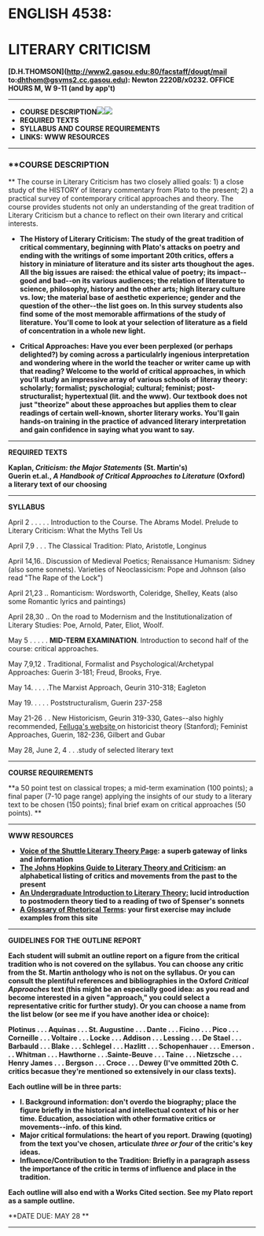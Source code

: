 #  ENGLISH 4538:

#  LITERARY CRITICISM

**[D.H.THOMSON](http://www2.gasou.edu:80/facstaff/dougt/mail
to:dhthom@gsvms2.cc.gasou.edu): Newton 2220B/x0232. OFFICE HOURS M, W 9-11
(and by app't)**  

* * *

* **COURSE DESCRIPTION**![](kants.gif)![](freds.gif)
* **REQUIRED TEXTS**
* **SYLLABUS AND COURSE REQUIREMENTS**
* **LINKS: WWW RESOURCES**
  

* * *

###  **COURSE DESCRIPTION  
  
** The course in Literary Criticism has two closely allied goals: 1) a close
study of the HISTORY of literary commentary from Plato to the present; 2) a
practical survey of contemporary critical approaches and theory. The course
provides students not only an understanding of the great tradition of Literary
Criticism but a chance to reflect on their own literary and critical
interests.  
  

  * **The History of Literary Criticism: The study of the great tradition of critical commentary, beginning with Plato's attacks on poetry and ending with the writings of some important 20th critics, offers a history in miniature of literature and its sister arts thoughout the ages. All the big issues are raised: the ethical value of poetry; its impact--good and bad--on its various audiences; the relation of literature to science, philosophy, history and the other arts; high literary culture vs. low; the material base of aesthetic experience; gender and the question of the other--the list goes on. In this survey students also find some of the most memorable affirmations of the study of literature. You'll come to look at your selection of literature as a field of concentration in a whole new light.**

  * **Critical Approaches: Have you ever been perplexed (or perhaps delighted?) by coming across a particulalrly ingenious interpretation and wondering where in the world the teacher or writer came up with that reading? Welcome to the world of critical approaches, in which you'll study an impressive array of various schools of literay theory: scholarly; formalist; pyschologial; cultural; feminist; post-structuralist; hypertextual (lit. and the www). Our textbook does not just "theorize" about these approaches but applies them to clear readings of certain well-known, shorter literary works. You'll gain hands-on training in the practice of advanced literary interpretation and gain confidence in saying what you want to say.**

* * *

**REQUIRED TEXTS**

**Kaplan, _Criticism: the Major Statements_ (St. Martin's)**  
**Guerin et.al., _A Handbook of Critical Approaches to Literature_ (Oxford)**  
**a literary text of our choosing**

* * *

  
**SYLLABUS**

April 2 . . . . . Introduction to the Course. The Abrams Model. Prelude to
Literary Criticism: What the Myths Tell Us

April 7,9 . . . The Classical Tradition: Plato, Aristotle, Longinus

April 14,16.. Discussion of Medieval Poetics; Renaissance Humanism: Sidney
(also some sonnets). Varieties of Neoclassicism: Pope and Johnson (also read
"The Rape of the Lock")

April 21,23 .. Romanticism: Wordsworth, Coleridge, Shelley, Keats (also some
Romantic lyrics and paintings)

April 28,30 .. On the road to Modernism and the Institutionalization of
Literary Studies: Poe, Arnold, Pater, Eliot, Woolf.

May 5 . . . . . **MID-TERM EXAMINATION**. Introduction to second half of the
course: critical approaches.

May 7,9,12 . Traditional, Formalist and Psychological/Archetypal Approaches:
Guerin 3-181; Freud, Brooks, Frye.

May 14. . . . .The Marxist Approach, Geurin 310-318; Eagleton

May 19. . . . . Poststructuralism, Guerin 237-258

May 21-26 . . New Historicism, Geurin 319-330, Gates--also highly recommended,
[Felluga's website ](http://www-leland.stanford.edu/~felluga/theory2.html)on
historicist theory (Stanford); Feminist Approaches, Guerin, 182-236, Gilbert
and Gubar

May 28, June 2, 4 . . .study of selected literary text

* * *

**COURSE REQUIREMENTS**

**a 50 point test on classical tropes; a mid-term examination (100 points); a
final paper (7-10 page range) applying the insights of our study to a literary
text to be chosen (150 points); final brief exam on critical approaches (50
points).  **

* * *

**WWW RESOURCES**

* **[Voice of the Shuttle Literary Theory Page](http://humanitas.ucsb.edu/shuttle/theory.html): a superb gateway of links and information**
* **[The Johns Hopkins Guide to Literary Theory and Criticism](http://www.press.jhu.edu/books/hopkins_guide_to_literary_theory/g-index.html): an alphabetical listing of critics and movements from the past to the present**
* **[An Undergraduate Introduction to Literary Theory:](http://www-leland.stanford.edu/~felluga/theory2.html) lucid introduction to postmodern theory tied to a reading of two of Spenser's sonnets**
* **[A Glossary of Rhetorical Terms](http://www.uky.edu/ArtsSciences/Classics/rhetoric.html): your first exercise may include examples from this site**

* * *

**GUIDELINES FOR THE OUTLINE REPORT**

  
  

**Each student will submit an outline report on a figure from the critical
tradition who is not covered on the syllabus. You can choose any critic from
the St. Martin anthology who is not on the syllabus. Or you can consult the
plentiful references and bibliographies in the Oxford _Critical Approaches_
text (this might be an especially good idea: as you read and become interested
in a given "approach," you could select a representative critic for further
study). Or you can choose a name from the list below (or see me if you have
another idea or choice):**

**Plotinus . . . Aquinas . . . St. Augustine . . . Dante . . . Ficino . . .
Pico . . . Corneille . . . Voltaire . . . Locke . . . Addison . . . Lessing .
. . De Stael . . . Barbauld . . . Blake . . . Schlegel . . . Hazlitt . . .
Schopenhauer . . . Emerson . . . Whitman . . . Hawthorne . . .Sainte-Beuve . .
. Taine . . . Nietzsche . . . Henry James . . . Bergson . . . Croce . . .
Dewey (I've ommitted 20th C. critics becasue they're mentioned so extensively
in our class texts).**

**Each outline will be in three parts:**

* **I. Background information: don't overdo the biography; place the figure briefly in the historical and intellectual context of his or her time. Education, association with other formative critics or movements--info. of this kind.**
* **Major critical formulations: the heart of you report. Drawing (quoting) from the text you've chosen, articulate _three or four_ of the critic's key ideas.**
* **Influence/Contribution to the Tradition: Briefly in a paragraph assess the importance of the critic in terms of influence and place in the tradition.**

  
**Each outline will also end with a Works Cited section. See my Plato report
as a sample outline.**

**DATE DUE: MAY 28  **

* * *

